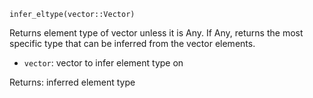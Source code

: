 ```
infer_eltype(vector::Vector)
```

Returns element type of vector unless it is Any. If Any, returns the most specific type that can be inferred from the vector elements.

  * `vector`: vector to infer element type on

Returns: inferred element type
